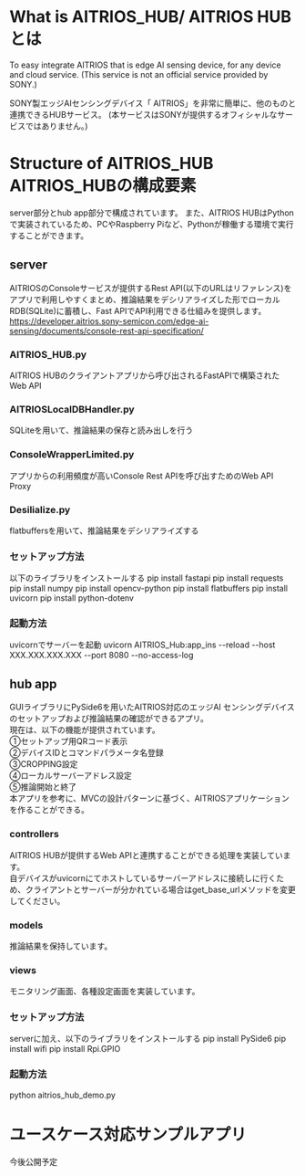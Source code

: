 # What is AITRIOS_HUB/ AITRIOS HUBとは 
To easy integrate AITRIOS that is edge AI sensing device, for any device and cloud service.
(This service is not an official service provided by SONY.)

SONY製エッジAIセンシングデバイス「
AITRIOS」を非常に簡単に、他のものと連携できるHUBサービス。
(本サービスはSONYが提供するオフィシャルなサービスではありません。)

# Structure of AITRIOS_HUB AITRIOS_HUBの構成要素
server部分とhub app部分で構成されています。
また、AITRIOS HUBはPythonで実装されているため、PCやRaspberry Piなど、Pythonが稼働する環境で実行することができます。

## server
AITRIOSのConsoleサービスが提供するRest API(以下のURLはリファレンス)をアプリで利用しやすくまとめ、推論結果をデシリアライズした形でローカルRDB(SQLite)に蓄積し、Fast APIでAPI利用できる仕組みを提供します。<br/>
https://developer.aitrios.sony-semicon.com/edge-ai-sensing/documents/console-rest-api-specification/

### AITRIOS_HUB.py
AITRIOS HUBのクライアントアプリから呼び出されるFastAPIで構築されたWeb API

### AITRIOSLocalDBHandler.py
SQLiteを用いて、推論結果の保存と読み出しを行う

### ConsoleWrapperLimited.py
アプリからの利用頻度が高いConsole Rest APIを呼び出すためのWeb API Proxy

### Desilialize.py
flatbuffersを用いて、推論結果をデシリアライズする

### セットアップ方法
以下のライブラリをインストールする
pip install fastapi
pip install requests
pip install numpy
pip install opencv-python
pip install flatbuffers
pip install uvicorn
pip install python-dotenv

### 起動方法
uvicornでサーバーを起動
uvicorn AITRIOS_Hub:app_ins --reload --host XXX.XXX.XXX.XXX --port 8080 --no-access-log


## hub app
GUIライブラリにPySide6を用いたAITRIOS対応のエッジAI センシングデバイスのセットアップおよび推論結果の確認ができるアプリ。<br/>
現在は、以下の機能が提供されています。<br/>
①セットアップ用QRコード表示<br/>
②デバイスIDとコマンドパラメータ名登録<br/>
③CROPPING設定<br/>
④ローカルサーバーアドレス設定<br/>
⑤推論開始と終了<br/>
本アプリを参考に、MVCの設計パターンに基づく、AITRIOSアプリケーションを作ることができる。

### controllers
AITRIOS HUBが提供するWeb APIと連携することができる処理を実装しています。<br/>
自デバイスがuvicornにてホストしているサーバーアドレスに接続しに行くため、クライアントとサーバーが分かれている場合はget_base_urlメソッドを変更してください。

### models
推論結果を保持しています。

### views
モニタリング画面、各種設定画面を実装しています。

### セットアップ方法
serverに加え、以下のライブラリをインストールする
pip install PySide6
pip install wifi
pip install Rpi.GPIO

### 起動方法
python aitrios_hub_demo.py

# ユースケース対応サンプルアプリ
今後公開予定

